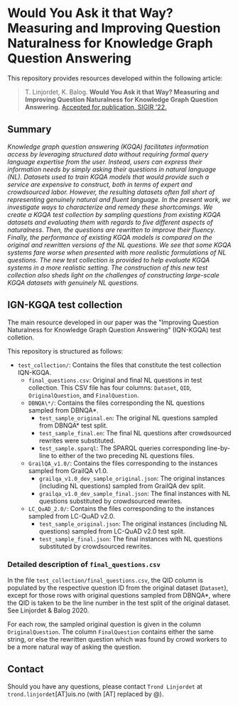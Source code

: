 # Would You Ask it that Way? Measuring and Improving Question Naturalness for Knowledge Graph Question Answering

This repository provides resources developed within the following article:

> T. Linjordet, K. Balog. **Would You Ask it that Way? Measuring and Improving Question Naturalness for Knowledge Graph Question Answering.** [Accepted for publication, SIGIR '22.](https://sigir.org/sigir2022/) 

## Summary

*Knowledge graph question answering (KGQA) facilitates information access by leveraging structured data without requiring formal query language expertise from the user.  Instead, users can express their information needs by simply asking their questions in natural language (NL).  Datasets used to train KGQA models that would provide such a service are expensive to construct, both in terms of expert and crowdsourced labor.  However, the resulting datasets often fall short of representing genuinely natural and fluent language.  In the present work, we investigate ways to characterize and remedy these shortcomings.  We create a KGQA test collection by sampling questions from existing KGQA datasets and evaluating them with regards to five different aspects of naturalness.  Then, the questions are rewritten to improve their fluency.  Finally, the performance of existing KGQA models is compared on the original and rewritten versions of the NL questions.  We see that some KGQA systems fare worse when presented with more realistic formulations of NL questions.  The new test collection is provided to help evaluate KGQA systems in a more realistic setting.  The construction of this new test collection also sheds light on the challenges of constructing large-scale KGQA datasets with genuinely NL questions.*

## IGN-KGQA test collection

The main resource developed in our paper was the "Improving Question Naturalness for Knowledge Graph Question Answering" (IQN-KGQA) test colletion. 

This repository is structured as follows:

- `test_collection/`: Contains the files that constitute the test collection IQN-KGQA.
    - `final_questions.csv`: Original and final NL questions in test collection. This CSV file has four columns: `Dataset`, `QID`, `OriginalQuestion`, and `FinalQuestion`. 
    - `DBNQA\*/`: Contains the files corresponding the NL questions sampled from DBNQA*. 
       - `test_sample_original.en`: The original NL questions sampled from DBNQA* test split. 
       - `test_sample_final.en`: The final NL questions after crowdsourced rewrites were substituted. 
       - `test_sample.sparql`: The SPARQL queries corresponding line-by-line to either of the two preceding NL questions files.
    - `GrailQA_v1.0/`: Contains the files corresponding to the instances sampled from GrailQA v1.0.
        - `grailqa_v1.0_dev_sample_original.json`: The original instances (including NL questions) sampled from GrailQA dev split.
        - `grailqa_v1.0_dev_sample_final.json`: The final instances with NL questions substituted by crowdsourced rewrites.
    - `LC_QuAD_2.0/`: Contains the files corresponding to the instances sampled from LC-QuAD v2.0.
        - `test_sample_original.json`: The original instances (including NL questions) sampled from LC-QuAD v2.0 test split.
        - `test_sample_final.json`: The final instances with NL questions substituted by crowdsourced rewrites.

### Detailed description of `final_questions.csv`

In the file `test_collection/final_questions.csv`, the QID column is populated by the respective question ID from the original dataset (`Dataset`), except for those rows with original questions sampled from DBNQA*, where the QID is taken to be the line number in the test split of the original dataset. See Linjordet & Balog 2020. 

For each row, the sampled original question is given in the column `OriginalQuestion`. The column `FinalQuestion` contains either the same string, or else the rewritten question which was found by crowd workers to be a more natural way of asking the question. 

## Contact

Should you have any questions, please contact `Trond Linjordet` at `trond.linjordet`[AT]uis.no (with [AT] replaced by @).
